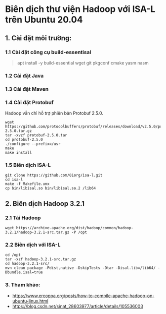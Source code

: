 # Biên dịch thư viện Hadoop với ISA-L trên Ubuntu 20.04

## 1. Cài đặt môi trường:

### 1.1 Cài đặt công cụ build-essentisal

> apt install -y build-essential wget git pkgconf cmake yasm nasm

### 1.2 Cài đặt Java

### 1.3 Cài đặt Maven

### 1.4 Cài đặt Protobuf

Hadoop vẫn chỉ hỗ trợ phiên bản Protobuf 2.5.0.

```
wget https://github.com/protocolbuffers/protobuf/releases/download/v2.5.0/protobuf-2.5.0.tar.gz                   
tar -xvzf protobuf-2.5.0.tar  
cd protobuf-2.5.0
./configure --prefix=/usr
make
make install
```

### 1.5 Biên dịch ISA-L 

```
git clone https://github.com/01org/isa-l.git
cd isa-l
make -f Makefile.unx
cp bin/libisal.so bin/libisal.so.2 /lib64
```

## 2. Biên dịch Hadoop 3.2.1

### 2.1 Tải Hadoop

```
wget https://archive.apache.org/dist/hadoop/common/hadoop-3.2.1/hadoop-3.2.1-src.tar.gz -P /opt
```

### 2.2 Biên dịch với ISA-L

```
cd /opt
tar -xzf hadoop-3.2.1-src.tar.gz
cd hadoop-3.2.1-src/
mvn clean package -Pdist,native -DskipTests -Dtar -Disal.lib=/lib64/ -Dbundle.isal=true
```

### 3. Tham khảo:
- https://www.ercoppa.org/posts/how-to-compile-apache-hadoop-on-ubuntu-linux.html
- https://blog.csdn.net/sinat_28603977/article/details/105536003
